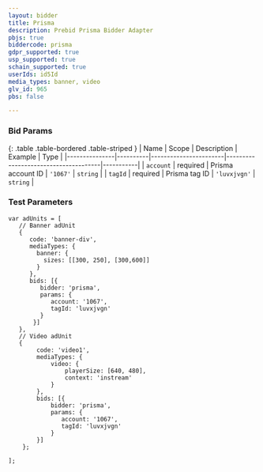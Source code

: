 ```yaml
---
layout: bidder
title: Prisma
description: Prebid Prisma Bidder Adapter
pbjs: true
biddercode: prisma
gdpr_supported: true
usp_supported: true
schain_supported: true
userIds: id5Id
media_types: banner, video
glv_id: 965
pbs: false

---
```



### Bid Params

{: .table .table-bordered .table-striped }
| Name          | Scope    | Description           | Example                              | Type      |
|---------------|----------|-----------------------|--------------------------------------|-----------|
| `account`     | required | Prisma account ID    | `'1067'`                             | `string`  |
| `tagId`       | required | Prisma tag ID        | `'luvxjvgn'`                         | `string`  |

### Test Parameters

```
var adUnits = [
   // Banner adUnit
   {
      code: 'banner-div',
      mediaTypes: {
        banner: {
          sizes: [[300, 250], [300,600]]
        }
      },
      bids: [{
         bidder: 'prisma',
         params: {
            account: '1067',
            tagId: 'luvxjvgn'
         }
       }]
   },
   // Video adUnit
   {
        code: 'video1',
        mediaTypes: {
            video: {
                playerSize: [640, 480],
                context: 'instream'
            }
        },
        bids: [{
            bidder: 'prisma',
            params: {
               account: '1067',
               tagId: 'luvxjvgn'
            }
        }]
    };

];
```
